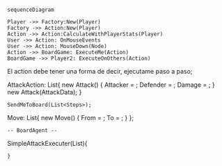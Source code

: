 
```mermaid

sequenceDiagram

Player ->> Factory:New(Player)
Factory ->> Action:New(Player)
Action ->> Action:CalculateWithPlayerStats(Player)
User ->> Action: OnMouseEvents
User ->> Action: MouseDown(Node)
Action ->> BoardGame: ExecuteMe(Action)
BoardGame ->> Player2: ExecuteOnOthers(Action)
```

El action debe tener una forma de decir, ejecutame paso a paso;

AttackAction: List<ActionSteps>{
	new Attack()
	{
		Attacker = ;
		Defender = ;
		Damage = ;
	}
	new Attack(AttackData);
}

	SendMeToBoard(List<Steps>);
	
Move: List<ActionSteps>{
	new Move()
	{
		From = ;
		To = ;
	}
};
	
	-- BoardAgent --
SimpleAttackExecuter(List<AttackSteps>){
	
	}
	